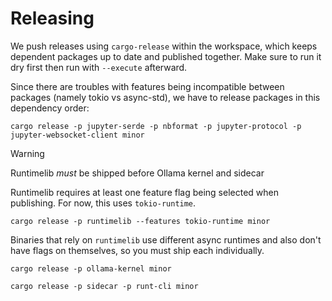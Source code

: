 # Releasing

We push releases using `cargo-release` within the workspace, which keeps dependent packages up to date and published together. Make sure to run it dry first then run with `--execute` afterward.

Since there are troubles with features being incompatible between packages (namely tokio vs async-std), we have to release packages in this dependency order:

```
cargo release -p jupyter-serde -p nbformat -p jupyter-protocol -p jupyter-websocket-client minor
```

> [!WARNING]
> Runtimelib _must_ be shipped before Ollama kernel and sidecar

Runtimelib requires at least one feature flag being selected when publishing. For now, this uses `tokio-runtime`.

```
cargo release -p runtimelib --features tokio-runtime minor
```

Binaries that rely on `runtimelib` use different async runtimes and also don't have flags on themselves, so you must ship each individually.

```
cargo release -p ollama-kernel minor
```

```
cargo release -p sidecar -p runt-cli minor
```
